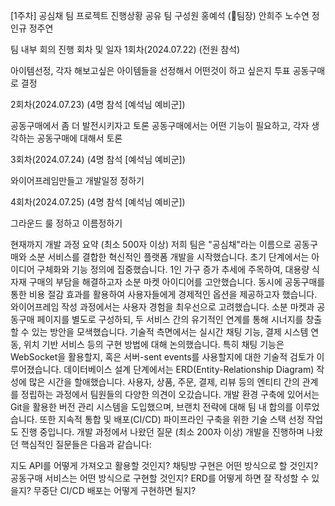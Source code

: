 [1주차] 공심채 팀 프로젝트 진행상황 공유
팀 구성원
홍예석 (👑팀장)
안희주
노수연
정인규
정주연

팀 내부 회의 진행 회차 및 일자
1회차(2024.07.22) (전원 참석)

아이템선정, 각자 해보고싶은 아이템들을 선정해서 어떤것이 하고 싶은지 투표
공동구매로 결정

2회차(2024.07.23) (4명 참석 [예석님 예비군])

공동구매에서 좀 더 발전시키자고 토론
공동구매에서는 어떤 기능이 필요하고, 각자 생각하는 공동구매에 대해서 토론

3회차(2024.07.24) (4명 참석 [예석님 예비군])

와이어프레임만들고 개발일정 정하기

4회차(2024.07.25) (4명 참석 [예석님 예비군])

그라운드 룰 정하고 이름정하기

현재까지 개발 과정 요약 (최소 500자 이상)
저희 팀은 "공심채"라는 이름으로 공동구매와 소분 서비스를 결합한 혁신적인 플랫폼 개발을 시작했습니다. 초기 단계에서는 아이디어 구체화와 기능 정의에 집중했습니다.
1인 가구 증가 추세에 주목하여, 대용량 식자재 구매의 부담을 해결하고자 소분 마켓 아이디어를 고안했습니다. 동시에 공동구매를 통한 비용 절감 효과를 활용하여 사용자들에게 경제적인 옵션을 제공하고자 했습니다.
와이어프레임 작성 과정에서는 사용자 경험을 최우선으로 고려했습니다. 소분 마켓과 공동구매 페이지를 별도로 구성하되, 두 서비스 간의 유기적인 연계를 통해 시너지를 창출할 수 있는 방안을 모색했습니다.
기술적 측면에서는 실시간 채팅 기능, 결제 시스템 연동, 위치 기반 서비스 등의 구현 방법에 대해 논의했습니다. 특히 채팅 기능은 WebSocket을 활용할지, 혹은 서버-sent events를 사용할지에 대한 기술적 검토가 이루어졌습니다.
데이터베이스 설계 단계에서는 ERD(Entity-Relationship Diagram) 작성에 많은 시간을 할애했습니다. 사용자, 상품, 주문, 결제, 리뷰 등의 엔티티 간의 관계를 정립하는 과정에서 팀원들의 다양한 의견이 오갔습니다.
개발 환경 구축에 있어서는 Git을 활용한 버전 관리 시스템을 도입했으며, 브랜치 전략에 대해 팀 내 합의를 이루었습니다. 또한 지속적 통합 및 배포(CI/CD) 파이프라인 구축을 위한 기술 스택 선정 작업도 진행 중입니다.
개발 과정에서 나왔던 질문 (최소 200자 이상)
개발을 진행하며 나왔던 핵심적인 질문들은 다음과 같습니다:

지도 API를 어떻게 가져오고 활용할 것인지?
채팅방 구현은 어떤 방식으로 할 것인지?
공동구매 서비스는 어떤 방식으로 구현할 것인지?
ERD를 어떻게 하면 잘 작성할 수 있을지?
무중단 CI/CD 배포는 어떻게 구현하면 될지?
